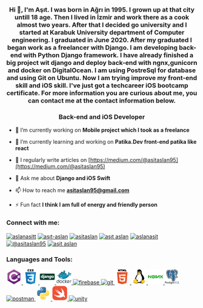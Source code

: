 <h3 align="center">Hi 👋, I'm Aşıt. I was born in Ağrı in 1995. I grown up at that city untill 18 age. Then I lived in İzmir and work there as a cook almost two years. After that I decided go university and I started at Karabuk University department of Computer engineering. I graduated in June 2020. After my graduated I began work as a freelancer with Django. I am developing back-end with Python Django framework. I have already finished a big project wit django and deploy back-end with ngnx,gunicorn and docker on DigitalOcean. I am using PostreSql for database and using Git on Ubuntu. Now I am trying improve my front-end skill and iOS skill. I've just got a techcareer iOS bootcamp certificate. For more information you are curious about me, you can contact me at the contact information below.</h3>
<h3 align="center">Back-end and iOS Developer</h3>

- 🔭 I’m currently working on **Mobile project which I took as a freelance**

- 🌱 I’m currently learning and working on **Patika.Dev front-end patika like react**

- 📝 I regularly write articles on [https://medium.com/@asitaslan95](https://medium.com/@asitaslan95)

- 💬 Ask me about **Django and iOS Swift**

- 📫 How to reach me **asitaslan95@gmail.com**

- ⚡ Fun fact **I think I am full of energy and friendly person**

<h3 align="left">Connect with me:</h3>
<p align="left">
<a href="https://twitter.com/aslanasitt" target="blank"><img align="center" src="https://raw.githubusercontent.com/rahuldkjain/github-profile-readme-generator/master/src/images/icons/Social/twitter.svg" alt="aslanasitt" height="30" width="40" /></a>
<a href="https://www.linkedin.com/in/a%C5%9F%C4%B1t-aslan" target="blank"><img align="center" src="https://raw.githubusercontent.com/rahuldkjain/github-profile-readme-generator/master/src/images/icons/Social/linked-in-alt.svg" alt="aşıt-aslan" height="30" width="40" /></a>
<a href="https://stackoverflow.com/users/17445392/asitaslan" target="blank"><img align="center" src="https://raw.githubusercontent.com/rahuldkjain/github-profile-readme-generator/master/src/images/icons/Social/stack-overflow.svg" alt="asitaslan" height="30" width="40" /></a>
<a href="https://www.facebook.com/profile.php?id=100025534425436" target="blank"><img align="center" src="https://raw.githubusercontent.com/rahuldkjain/github-profile-readme-generator/master/src/images/icons/Social/facebook.svg" alt="aşıt aslan" height="30" width="40" /></a>
<a href="https://instagram.com/aslanasit" target="blank"><img align="center" src="https://raw.githubusercontent.com/rahuldkjain/github-profile-readme-generator/master/src/images/icons/Social/instagram.svg" alt="aslanasit" height="30" width="40" /></a>
<a href="https://medium.com/@asitaslan95" target="blank"><img align="center" src="https://raw.githubusercontent.com/rahuldkjain/github-profile-readme-generator/master/src/images/icons/Social/medium.svg" alt="@asitaslan95" height="30" width="40" /></a>
<a href="https://www.youtube.com/channel/UCd3O4XYTx7i5MNu2hhluzgA" target="blank"><img align="center" src="https://raw.githubusercontent.com/rahuldkjain/github-profile-readme-generator/master/src/images/icons/Social/youtube.svg" alt="aşit aslan" height="30" width="40" /></a>
</p>

<h3 align="left">Languages and Tools:</h3>
<p align="left"> <a href="https://www.w3schools.com/cs/" target="_blank" rel="noreferrer"> <img src="https://raw.githubusercontent.com/devicons/devicon/master/icons/csharp/csharp-original.svg" alt="csharp" width="40" height="40"/> </a> <a href="https://www.w3schools.com/css/" target="_blank" rel="noreferrer"> <img src="https://raw.githubusercontent.com/devicons/devicon/master/icons/css3/css3-original-wordmark.svg" alt="css3" width="40" height="40"/> </a> <a href="https://www.djangoproject.com/" target="_blank" rel="noreferrer"> <img src="https://raw.githubusercontent.com/devicons/devicon/master/icons/django/django-original.svg" alt="django" width="40" height="40"/> </a> <a href="https://www.docker.com/" target="_blank" rel="noreferrer"> <img src="https://raw.githubusercontent.com/devicons/devicon/master/icons/docker/docker-original-wordmark.svg" alt="docker" width="40" height="40"/> </a> <a href="https://firebase.google.com/" target="_blank" rel="noreferrer"> <img src="https://www.vectorlogo.zone/logos/firebase/firebase-icon.svg" alt="firebase" width="40" height="40"/> </a> <a href="https://git-scm.com/" target="_blank" rel="noreferrer"> <img src="https://www.vectorlogo.zone/logos/git-scm/git-scm-icon.svg" alt="git" width="40" height="40"/> </a> <a href="https://www.w3.org/html/" target="_blank" rel="noreferrer"> <img src="https://raw.githubusercontent.com/devicons/devicon/master/icons/html5/html5-original-wordmark.svg" alt="html5" width="40" height="40"/> </a> <a href="https://www.linux.org/" target="_blank" rel="noreferrer"> <img src="https://raw.githubusercontent.com/devicons/devicon/master/icons/linux/linux-original.svg" alt="linux" width="40" height="40"/> </a> <a href="https://www.nginx.com" target="_blank" rel="noreferrer"> <img src="https://raw.githubusercontent.com/devicons/devicon/master/icons/nginx/nginx-original.svg" alt="nginx" width="40" height="40"/> </a> <a href="https://www.postgresql.org" target="_blank" rel="noreferrer"> <img src="https://raw.githubusercontent.com/devicons/devicon/master/icons/postgresql/postgresql-original-wordmark.svg" alt="postgresql" width="40" height="40"/> </a> <a href="https://postman.com" target="_blank" rel="noreferrer"> <img src="https://www.vectorlogo.zone/logos/getpostman/getpostman-icon.svg" alt="postman" width="40" height="40"/> </a> <a href="https://www.python.org" target="_blank" rel="noreferrer"> <img src="https://raw.githubusercontent.com/devicons/devicon/master/icons/python/python-original.svg" alt="python" width="40" height="40"/> </a> <a href="https://developer.apple.com/swift/" target="_blank" rel="noreferrer"> <img src="https://raw.githubusercontent.com/devicons/devicon/master/icons/swift/swift-original.svg" alt="swift" width="40" height="40"/> </a> <a href="https://unity.com/" target="_blank" rel="noreferrer"> <img src="https://www.vectorlogo.zone/logos/unity3d/unity3d-icon.svg" alt="unity" width="40" height="40"/> </a> </p>
